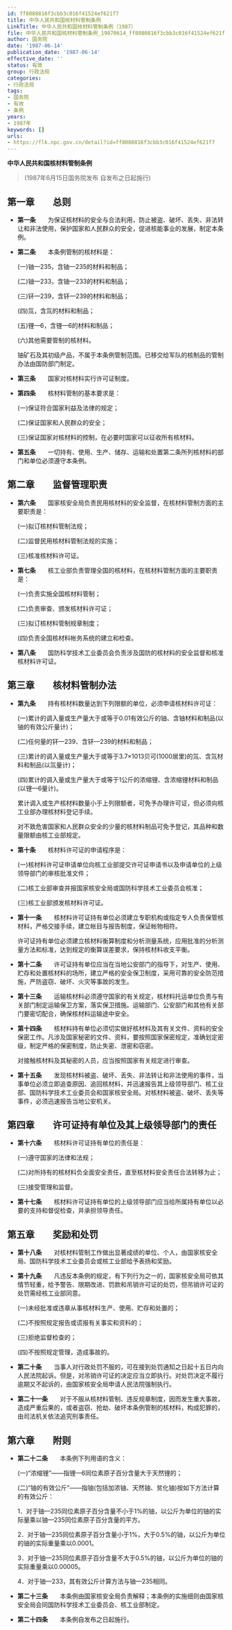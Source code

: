 ```yaml
---
id: ff8080816f3cbb3c016f41524ef621f7
title: 中华人民共和国核材料管制条例
LinkTitle: 中华人民共和国核材料管制条例（1987）
file: 中华人民共和国核材料管制条例_19870614_ff8080816f3cbb3c016f41524ef621f7.docx
author: 国务院
date: '1987-06-14'
publication_date: '1987-06-14'
effective_date: ''
status: 有效
group: 行政法规
categories:
- 行政法规
tags:
- 国务院
- 有效
- 条例
years:
- 1987年
keywords: []
urls:
- https://flk.npc.gov.cn/detail?id=ff8080816f3cbb3c016f41524ef621f7
---
```


**中华人民共和国核材料管制条例**

> (1987年6月15日国务院发布 自发布之日起施行)

## 第一章　　总则

- **第一条**　　为保证核材料的安全与合法利用，防止被盗、破坏、丢失、非法转让和非法使用，保护国家和人民群众的安全，促进核能事业的发展，制定本条例。

- **第二条**　　本条例管制的核材料是：

  (一)铀—235，含铀—235的材料和制品；

  (二)铀—233，含铀—233的材料和制品；

  (三)钚—239，含钚—239的材料和制品；

  (四)氚，含氚的材料和制品；

  (五)锂—6，含锂—6的材料和制品；

  (六)其他需要管制的核材料。

  铀矿石及其初级产品，不属于本条例管制范围。已移交给军队的核制品的管制办法由国防部门制定。

- **第三条**　　国家对核材料实行许可证制度。

- **第四条**　　核材料管制的基本要求是：

  (一)保证符合国家利益及法律的规定；

  (二)保证国家和人民群众的安全；

  (三)保证国家对核材料的控制，在必要时国家可以征收所有核材料。

- **第五条**　　一切持有、使用、生产、储存、运输和处置第二条所列核材料的部门和单位必须遵守本条例。

## 第二章　　监督管理职责

- **第六条**　　国家核安全局负责民用核材料的安全监督，在核材料管制方面的主要职责是：

  (一)拟订核材料管制法规；

  (二)监督民用核材料管制法规的实施；

  (三)核准核材料许可证。

- **第七条**　　核工业部负责管理全国的核材料，在核材料管制方面的主要职责是：

  (一)负责实施全国核材料管制；

  (二)负责审查、颁发核材料许可证；

  (三)拟订核材料管制规章制度；

  (四)负责全国核材料帐务系统的建立和检查。

- **第八条**　　国防科学技术工业委员会负责涉及国防的核材料的安全监督和核准核材料许可证。

## 第三章　　核材料管制办法

- **第九条**　　持有核材料数量达到下列限额的单位，必须申请核材料许可证：

  (一)累计的调入量或生产量大于或等于0.01有效公斤的铀、含铀材料和制品(以铀的有效公斤量计)；

  (二)任何量的钚—239、含钚—239的材料和制品；

  (三)累计的调入量或生产量大于或等于3.7×1013贝可(1000居里)的氚、含氚材料和制品(以氚量计)；

  (四)累计的调入量或生产量大于或等于1公斤的浓缩锂、含浓缩锂材料和制品(以锂—6量计)。

  累计调入或生产核材料数量小于上列限额者，可免予办理许可证，但必须向核工业部办理核材料登记手续。

  对不致危害国家和人民群众安全的少量的核材料制品可免予登记，其品种和数量限额由核工业部规定。

- **第十条**　　核材料许可证的申请程序是：

  (一)核材料许可证申请单位向核工业部提交许可证申请书以及申请单位的上级领导部门的审核批准文件；

  (二)核工业部审查并报国家核安全局或国防科学技术工业委员会核准；

  (三)核工业部颁发核材料许可证。

- **第十一条**　　核材料许可证持有单位必须建立专职机构或指定专人负责保管核材料，严格交接手续，建立帐目与报告制度，保证帐物相符。

  许可证持有单位必须建立核材料衡算制度和分析测量系统，应用批准的分析测量方法和标准，达到规定的衡算误差要求，保持核材料收支平衡。

- **第十二条**　　许可证持有单位应当在当地公安部门的指导下，对生产、使用、贮存和处置核材料的场所，建立严格的安全保卫制度，采用可靠的安全防范措施，严防盗窃、破坏、火灾等事故的发生。

- **第十三条**　　运输核材料必须遵守国家的有关规定，核材料托运单位负责与有关部门制定运输保卫方案，落实保卫措施。运输部门、公安部门和其他有关部门要密切配合，确保核材料运输途中安全。

- **第十四条**　　核材料持有单位必须切实做好核材料及其有关文件、资料的安全保密工作。凡涉及国家秘密的文件、资料，要按照国家保密规定，准确划定密级，制定严格的保密制度，防止失密、泄密和窃密。

  对接触核材料及其秘密的人员，应当按照国家有关规定进行审查。

- **第十五条**　　发现核材料被盗、破坏、丢失、非法转让和非法使用的事件，当事单位必须立即追查原因、追回核材料，并迅速报告其上级领导部门、核工业部、国防科学技术工业委员会和国家核安全局。对核材料被盗、破坏、丢失等事件，必须迅速报告当地公安机关。

## 第四章　　许可证持有单位及其上级领导部门的责任

- **第十六条**　　核材料许可证持有单位的责任是：

  (一)遵守国家的法律和法规；

  (二)对所持有的核材料负全面安全责任，直至核材料安全责任合法转移为止；

  (三)接受管理和监督。

- **第十七条**　　核材料许可证持有单位的上级领导部门应当给所属持有单位以必要的支持和督促检查，并承担领导责任。

## 第五章　　奖励和处罚

- **第十八条**　　对核材料管制工作做出显著成绩的单位、个人，由国家核安全局、国防科学技术工业委员会或核工业部给予表扬和奖励。

- **第十九条**　　凡违反本条例的规定，有下列行为之一的，国家核安全局可依其情节轻重，给予警告、限期改进、罚款和吊销许可证的处罚，但吊销许可证的处罚需经核工业部同意。

  (一)未经批准或违章从事核材料生产、使用、贮存和处置的；

  (二)不按照规定报告或谎报有关事实和资料的；

  (三)拒绝监督检查的；

  (四)不按照规定管理，造成事故的。

- **第二十条**　　当事人对行政处罚不服的，可在接到处罚通知之日起十五日内向人民法院起诉。但是，对吊销许可证的决定应当立即执行。对处罚决定不履行逾期又不起诉的，由国家核安全局申请人民法院强制执行。

- **第二十一条**　　对于不服从核材料管制、违反规章制度，因而发生重大事故，造成严重后果的，或者盗窃、抢劫、破坏本条例管制的核材料，构成犯罪的，由司法机关依法追究刑事责任。

## 第六章　　附则

- **第二十二条**　　本条例下列用语的含义：

  (一)“浓缩锂”——指锂—6同位素原子百分含量大于天然锂的；

  (二)“铀的有效公斤”——指铀(包括加浓铀、天然铀、贫化铀)按如下方法计算的有效公斤：

  1．对于铀—235同位素原子百分含量不小于1%的铀，以公斤为单位的铀的实际量乘以铀—235同位素原子百分含量的平方。

  2．对于铀—235同位素原子百分含量小于1%，大于0.5%的铀，以公斤为单位的铀的实际重量乘以0.0001。

  3．对于铀—235同位素原子百分含量不大于0.5%的铀，以公斤为单位的铀的实际重量乘以0.00005。

  4．对于铀—233，其有效公斤计算方法与铀—235相同。

- **第二十三条**　　本条例由国家核安全局负责解释；本条例的实施细则由国家核安全局会同国防科学技术工业委员会、核工业部制定。

- **第二十四条**　　本条例自发布之日起施行。
